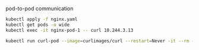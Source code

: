 




pod-to-pod communication
```bash
kubectl apply -f nginx.yaml
kubectl get pods -o wide
kubectl exec -it nginx-pod-1 -- curl 10.244.3.13

kubectl run curl-pod --image=curlimages/curl --restart=Never -it --rm -- sh

```


